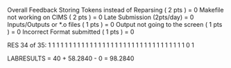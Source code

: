 Overall Feedback
Storing Tokens instead of Reparsing         ( 2 pts )  = 0
Makefile not working on CIMS                ( 2 pts )  = 0
Late Submission                             (2pts/day) = 0
Inputs/Outputs or *.o files                 ( 1 pts )  = 0
Output not going to the screen              ( 1 pts )  = 0 
Incorrect Format submitted                     ( 1 pts )  = 0            

RES 34 of 35:  1 1 1 1 1 1 1 1 1 1 1 1 1 1 1 1 1 1 1 1 1 1 1 1 1 1 1 1 1 1 1 1 1 0 1

LABRESULTS = 40 + 58.2840 - 0 = 98.2840